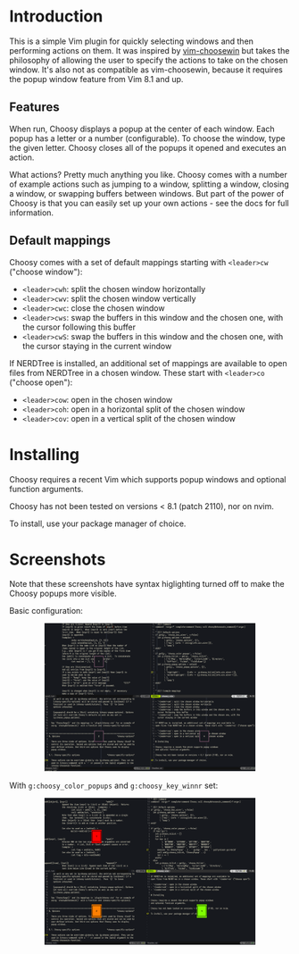 # Introduction

This is a simple Vim plugin for quickly selecting windows and then performing
actions on them. It was inspired by
[vim-choosewin](https://github.com/t9md/vim-choosewin) but takes the philosophy
of allowing the user to specify the actions to take on the chosen window. It's
also not as compatible as vim-choosewin, because it requires the popup window
feature from Vim 8.1 and up.

## Features

When run, Choosy displays a popup at the center of each window. Each popup has
a letter or a number (configurable). To choose the window, type the given
letter. Choosy closes all of the popups it opened and executes an action.

What actions? Pretty much anything you like. Choosy comes with a number of
example actions such as jumping to a window, splitting
a window, closing a window, or swapping buffers between windows. But part of
the power of Choosy is that you can easily set up your own actions - see
the docs for full information.

## Default mappings

Choosy comes with a set of default mappings starting with `<leader>cw` ("choose
window"):

- `<leader>cwh`: split the chosen window horizontally
- `<leader>cwv`: split the chosen window vertically
- `<leader>cwc`: close the chosen window
- `<leader>cws`: swap the buffers in this window and the chosen one, with the
  cursor following this buffer
- `<leader>cwS`: swap the buffers in this window and the chosen one, with the
  cursor staying in the current window

If NERDTree is installed, an additional set of mappings are available to
open files from NERDTree in a chosen window. These start with `<leader>co` ("choose open"):

- `<leader>cow`: open in the chosen window
- `<leader>coh`: open in a horizontal split of the chosen window
- `<leader>cov`: open in a vertical split of the chosen window   

# Installing

Choosy requires a recent Vim which supports popup windows
and optional function arguments.

Choosy has not been tested on versions < 8.1 (patch 2110), nor on nvim.

To install, use your package manager of choice.

# Screenshots

Note that these screenshots have syntax higlighting turned off to make the
Choosy popups more visible.

Basic configuration:

<center>
  <img src="screenshots/choosy-basic.gif" width="75%">
</center>

With `g:choosy_color_popups` and `g:choosy_key_winnr` set:

<center>
  <img src="screenshots/choosy-winnr-colors.gif" width="75%">
</center>
